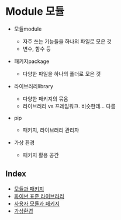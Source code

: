# Module 모듈

- 모듈module
  - 자주 쓰는 기능들을 하나의 파일로 모은 것
  - 변수, 함수 등

- 패키지package
  - 다양한 파일을 하나의 폴더로 모은 것

- 라이브러리library
  - 다양한 패키지의 묶음
  - 라이브러리 vs 프레임워크. 비슷한데... 다름

- pip
  - 패키지, 라이브러리 관리자

- 가상 환경
  - 패키지 활용 공간

## Index

- [모듈과 패키지](./module_package.md)
- [파이썬 표준 라이브러리](./python_standard_library.md)
- [사용자 모듈과 패키지](./user_module_and_package.md)
- [가상환경](./virtual_environment.md)